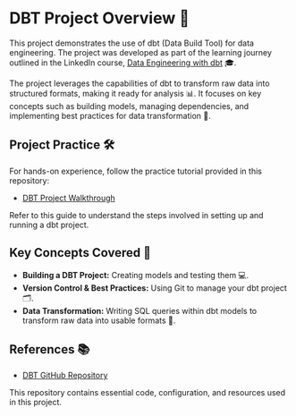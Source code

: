 # DBT Project Overview 🎯

This project demonstrates the use of dbt (Data Build Tool) for data engineering. The project was developed as part of the learning journey outlined in the LinkedIn course, [Data Engineering with dbt](https://www.linkedin.com/learning/data-engineering-with-dbt/build-your-first-dbt-project) 🎓.

The project leverages the capabilities of dbt to transform raw data into structured formats, making it ready for analysis 📊. It focuses on key concepts such as building models, managing dependencies, and implementing best practices for data transformation 🔧.

## Project Practice 🛠️

For hands-on experience, follow the practice tutorial provided in this repository:

- [DBT Project Walkthrough](https://github.com/LinkedInLearning/data-engineering-with-data-build-tool-dbt-4458303/blob/main/assets/tutorial_files/dbt_project_walkthrough.md)

Refer to this guide to understand the steps involved in setting up and running a dbt project.

## Key Concepts Covered 🔑

- **Building a DBT Project:** Creating models and testing them 💻.
- **Version Control & Best Practices:** Using Git to manage your dbt project 🗂️.
- **Data Transformation:** Writing SQL queries within dbt models to transform raw data into usable formats 🔄.

## References 📚

- [DBT GitHub Repository](https://github.com/Abhiselon/dbt)

This repository contains essential code, configuration, and resources used in this project.
